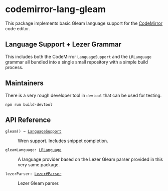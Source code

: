 # codemirror-lang-gleam

This package implements basic Gleam language support for the
[CodeMirror](https://codemirror.net/6/) code editor.

## Language Support + Lezer Grammar

This includes both the CodeMirror `LanguageSupport` and the `LRLanguage` grammar all bundled into a single small repository with a simple build process.

## Maintainers

There is a very rough developer tool in `devtool` that can be used for testing.

```shell
npm run build-devtool
```

## API Reference

<dl>
<dt id="user-content-wren">
  <code>gleam() → <a href="https://codemirror.net/6/docs/ref#language.LanguageSupport">LanguageSupport</a></code></dt>

<dd><p>Wren support. Includes snippet completion.</p>
</dd>

<dt id="user-content-wrenlanguage">
  <code>gleamLanguage: <a href="https://codemirror.net/6/docs/ref#language.LRLanguage">LRLanguage</a></code></dt>

<dd><p>A language provider based on the Lezer Gleam
parser provided in this very same package.</p>
</dd>

<dt>
  <code>lezerParser: <a href="https://lezer.codemirror.net/docs/ref/#lezer.Parser">Lezer#Parser</a></code></dt>

<dd><p>Lezer Gleam parser.</p>
</dd>
